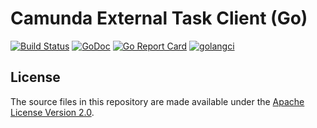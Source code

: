# Camunda External Task Client (Go)

[![Build Status](https://travis-ci.org/nukesz/camunda-external-task-client-go.svg?branch=master)](https://travis-ci.org/nukesz/camunda-external-task-client-go)
[![GoDoc](https://godoc.org/github.com/nukesz/camunda-external-task-client-go?status.svg)](https://godoc.org/github.com/nukesz/camunda-external-task-client-go)
[![Go Report Card](https://goreportcard.com/badge/github.com/nukesz/camunda-external-task-client-go)](https://goreportcard.com/report/github.com/nukesz/camunda-external-task-client-go)
[![golangci](https://golangci.com/badges/github.com/nukesz/camunda-external-task-client-go.svg)](https://golangci.com/r/github.com/nukesz/camunda-external-task-client-go)

## License
The source files in this repository are made available under the [Apache License Version 2.0](./LICENSE).
